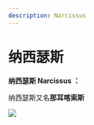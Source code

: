 ```yaml
---
description: Narcissus
---
```


# 纳西瑟斯

**纳西瑟斯 Narcissus ：**  


纳西瑟斯又名**那耳喀索斯**

![](https://pic4.zhimg.com/80/v2-953855545e5b15c8299e6275fcdf5ebb_720w.jpg)

